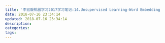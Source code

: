 ```yaml
---
title: '李宏毅机器学习2017学习笔记:14.Unsupervised Learning-Word Embedding'
date: 2018-07-16 23:34:14
updated: 2018-07-16 23:34:14
description:
categories:
tags:
---
```

